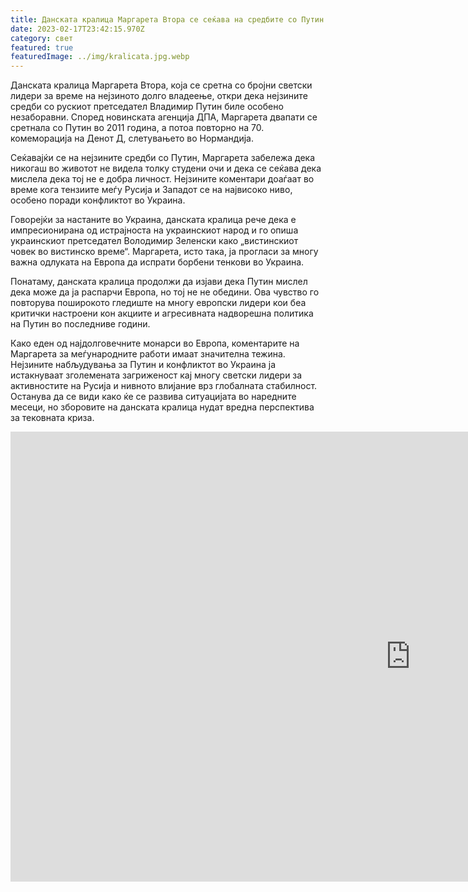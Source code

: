 ```yaml
---
title: Данската кралица Маргарета Втора се сеќава на средбите со Путин
date: 2023-02-17T23:42:15.970Z
category: свет
featured: true
featuredImage: ../img/kralicata.jpg.webp
---
```


Данската кралица Маргарета Втора, која се сретна со бројни светски лидери за време на нејзиното долго владеење, откри дека нејзините средби со рускиот претседател Владимир Путин биле особено незаборавни. Според новинската агенција ДПА, Маргарета двапати се сретнала со Путин во 2011 година, а потоа повторно на 70. комеморација на Денот Д, слетувањето во Нормандија.

Сеќавајќи се на нејзините средби со Путин, Маргарета забележа дека никогаш во животот не видела толку студени очи и дека се сеќава дека мислела дека тој не е добра личност. Нејзините коментари доаѓаат во време кога тензиите меѓу Русија и Западот се на највисоко ниво, особено поради конфликтот во Украина.

Говорејќи за настаните во Украина, данската кралица рече дека е импресионирана од истрајноста на украинскиот народ и го опиша украинскиот претседател Володимир Зеленски како „вистинскиот човек во вистинско време“. Маргарета, исто така, ја прогласи за многу важна одлуката на Европа да испрати борбени тенкови во Украина.

Понатаму, данската кралица продолжи да изјави дека Путин мислел дека може да ја распарчи Европа, но тој не не обедини. Ова чувство го повторува поширокото гледиште на многу европски лидери кои беа критички настроени кон акциите и агресивната надворешна политика на Путин во последниве години.

Како еден од најдолговечните монарси во Европа, коментарите на Маргарета за меѓународните работи имаат значителна тежина. Нејзините набљудувања за Путин и конфликтот во Украина ја истакнуваат зголемената загриженост кај многу светски лидери за активностите на Русија и нивното влијание врз глобалната стабилност. Останува да се види како ќе се развива ситуацијата во наредните месеци, но зборовите на данската кралица нудат вредна перспектива за тековната криза.

<iframe width="1280" height="720" src="https://www.youtube.com/embed/w9JNInpj2G8" title="Danish queen meets PM Putin" frameborder="0" allow="accelerometer; autoplay; clipboard-write; encrypted-media; gyroscope; picture-in-picture; web-share" allowfullscreen></iframe>
